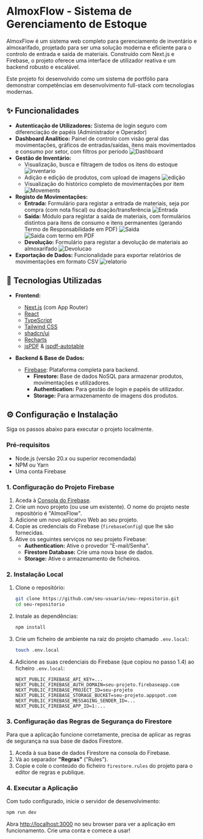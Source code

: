 # AlmoxFlow - Sistema de Gerenciamento de Estoque

AlmoxFlow é um sistema web completo para gerenciamento de inventário e almoxarifado, projetado para ser uma solução moderna e eficiente para o controlo de entrada e saída de materiais. Construído com Next.js e Firebase, o projeto oferece uma interface de utilizador reativa e um backend robusto e escalável.

Este projeto foi desenvolvido como um sistema de portfólio para demonstrar competências em desenvolvimento full-stack com tecnologias modernas.

## ✨ Funcionalidades

* **Autenticação de Utilizadores:** Sistema de login seguro com diferenciação de papéis (Administrador e Operador)
* **Dashboard Analítico:** Painel de controlo com visão geral das movimentações, gráficos de entradas/saídas, itens mais movimentados e consumo por setor, com filtros por período 
    ![Dashboard](docs/images/PainelDashboard.png)
* **Gestão de Inventário:**
    * Visualização, busca e filtragem de todos os itens do estoque
    ![inventario](docs/images/Inventario.png)
    * Adição e edição de produtos, com upload de imagens 
    ![edição](docs/images/edit.png)
    * Visualização do histórico completo de movimentações por item
    ![Movements](docs/images/Audit.png)
* **Registo de Movimentações:**
    * **Entrada:** Formulário para registar a entrada de materiais, seja por compra (com nota fiscal) ou doação/transferência 
    ![Entrada](docs/images/Entrada.png)
    * **Saída:** Módulo para registar a saída de materiais, com formulários distintos para itens de consumo e itens permanentes (gerando Termo de Responsabilidade em PDF)
    ![Saida](docs/images/SaidaPadrao.png)
    ![Saida com termo em PDF](docs/images/SaidaTerm.png)
    * **Devolução:** Formulário para registar a devolução de materiais ao almoxarifado
    ![Devolucao](docs/images/Devolucao.png)
* **Exportação de Dados:** Funcionalidade para exportar relatórios de movimentações em formato CSV 
    ![relatorio](docs/images/relatorio.png)

## 🚀 Tecnologias Utilizadas

* **Frontend:**
    * [Next.js](https://nextjs.org/) (com App Router)
    * [React](https://react.dev/)
    * [TypeScript](https://www.typescriptlang.org/)
    * [Tailwind CSS](https://tailwindcss.com/)
    * [shadcn/ui](https://ui.shadcn.com/)
    * [Recharts](https://recharts.org/)
    * [jsPDF](https://github.com/parallax/jsPDF) & [jspdf-autotable](https://github.com/simonbengtsson/jsPDF-AutoTable)

* **Backend & Base de Dados:**
    * [Firebase](https://firebase.google.com/): Plataforma completa para backend.
        * **Firestore:** Base de dados NoSQL para armazenar produtos, movimentações e utilizadores.
        * **Authentication:** Para gestão de login e papéis de utilizador.
        * **Storage:** Para armazenamento de imagens dos produtos.

## ⚙️ Configuração e Instalação

Siga os passos abaixo para executar o projeto localmente.

### Pré-requisitos

* Node.js (versão 20.x ou superior recomendada)
* NPM ou Yarn
* Uma conta Firebase

### 1. Configuração do Projeto Firebase

1.  Aceda à [Consola do Firebase](https://console.firebase.google.com/).
2.  Crie um novo projeto (ou use um existente). O nome do projeto neste repositório é "AlmoxFlow".
3.  Adicione um novo aplicativo Web ao seu projeto.
4.  Copie as credenciais do Firebase (`firebaseConfig`) que lhe são fornecidas.
5.  Ative os seguintes serviços no seu projeto Firebase:
    * **Authentication:** Ative o provedor "E-mail/Senha".
    * **Firestore Database:** Crie uma nova base de dados.
    * **Storage:** Ative o armazenamento de ficheiros.

### 2. Instalação Local

1.  Clone o repositório:
    ```bash
    git clone https://github.com/seu-usuario/seu-repositorio.git
    cd seu-repositorio
    ```
2.  Instale as dependências:
    ```bash
    npm install
    ```
3.  Crie um ficheiro de ambiente na raiz do projeto chamado `.env.local`:
    ```bash
    touch .env.local
    ```
4.  Adicione as suas credenciais do Firebase (que copiou no passo 1.4) ao ficheiro `.env.local`:
    ```
    NEXT_PUBLIC_FIREBASE_API_KEY=...
    NEXT_PUBLIC_FIREBASE_AUTH_DOMAIN=seu-projeto.firebaseapp.com
    NEXT_PUBLIC_FIREBASE_PROJECT_ID=seu-projeto
    NEXT_PUBLIC_FIREBASE_STORAGE_BUCKET=seu-projeto.appspot.com
    NEXT_PUBLIC_FIREBASE_MESSAGING_SENDER_ID=...
    NEXT_PUBLIC_FIREBASE_APP_ID=1:...
    ```

### 3. Configuração das Regras de Segurança do Firestore

Para que a aplicação funcione corretamente, precisa de aplicar as regras de segurança na sua base de dados Firestore.

1.  Aceda à sua base de dados Firestore na consola do Firebase.
2.  Vá ao separador **"Regras"** ("Rules").
3.  Copie e cole o conteúdo do ficheiro `firestore.rules` do projeto para o editor de regras e publique.

### 4. Executar a Aplicação

Com tudo configurado, inicie o servidor de desenvolvimento:

```bash
npm run dev
```

Abra [http://localhost:3000](http://localhost:3000) no seu browser para ver a aplicação em funcionamento. Crie uma conta e comece a usar!